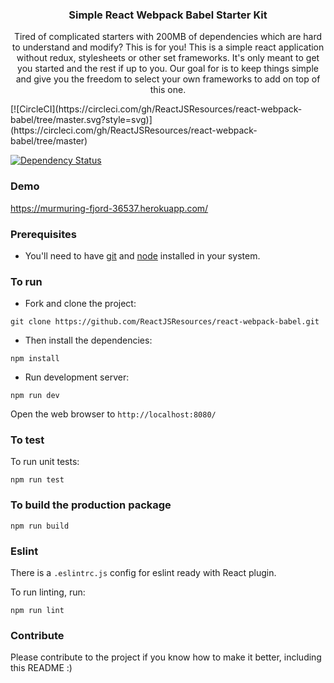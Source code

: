 
<p align="center">
    <h3 align="center">Simple React Webpack Babel Starter Kit<br></h3>
</p>


<p align="center">
  Tired of complicated starters with 200MB of dependencies which are hard to understand and modify? This is for you!
  This is a simple react application without redux, stylesheets or other set frameworks. It's only meant to get you started and the rest if up to you. Our goal for is to keep things simple and give you the freedom to select your own frameworks to add on top of this one.
</p>


<div class="center">
  [![CircleCI](https://circleci.com/gh/ReactJSResources/react-webpack-babel/tree/master.svg?style=svg)](https://circleci.com/gh/ReactJSResources/react-webpack-babel/tree/master)

  [![Dependency Status](https://img.shields.io/david/ReactJSResources/react-webpack-babel.svg)](https://david-dm.org/dylang/npm-check)
</div>  


### Demo
https://murmuring-fjord-36537.herokuapp.com/

### Prerequisites
* You'll need to have [git](https://git-scm.com/) and [node](https://nodejs.org/en/) installed in your system.

### To run
* Fork and clone the project:

```
git clone https://github.com/ReactJSResources/react-webpack-babel.git
```

* Then install the dependencies:

```
npm install
```

* Run development server:

```
npm run dev
```

Open the web browser to `http://localhost:8080/`

### To test
To run unit tests:

```
npm run test
```

### To build the production package
```
npm run build
```

### Eslint
There is a `.eslintrc.js` config for eslint ready with React plugin.

To run linting, run:

```
npm run lint
```

### Contribute
Please contribute to the project if you know how to make it better, including this README :)
